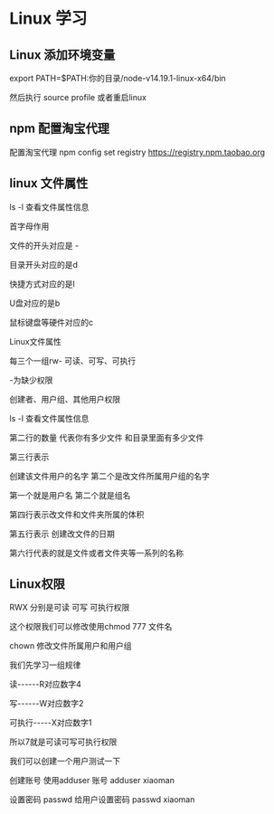
# Linux 学习
## Linux 添加环境变量

export PATH=$PATH:你的目录/node-v14.19.1-linux-x64/bin

然后执行 source profile 或者重启linux


## npm 配置淘宝代理
配置淘宝代理 npm config set registry https://registry.npm.taobao.org



## linux 文件属性
ls -l 查看文件属性信息

首字母作用

文件的开头对应是 -

目录开头对应的是d

快捷方式对应的是l

U盘对应的是b

鼠标键盘等硬件对应的c

Linux文件属性

每三个一组rw-
可读、可写、可执行

-为缺少权限

创建者、用户组、其他用户权限

ls -l 查看文件属性信息

第二行的数量 代表你有多少文件 和目录里面有多少文件

第三行表示

创建该文件用户的名字  第二个是改文件所属用户组的名字

第一个就是用户名 第二个就是组名

第四行表示改文件和文件夹所属的体积

第五行表示 创建改文件的日期

第六行代表的就是文件或者文件夹等一系列的名称


## Linux权限
RWX 分别是可读 可写 可执行权限

这个权限我们可以修改使用chmod 777 文件名

chown 修改文件所属用户和用户组

我们先学习一组规律

读------R对应数字4

写------W对应数字2

可执行-----X对应数字1

所以7就是可读可写可执行权限

我们可以创建一个用户测试一下 

创建账号 使用adduser 账号  adduser xiaoman

设置密码 passwd 给用户设置密码 passwd xiaoman
